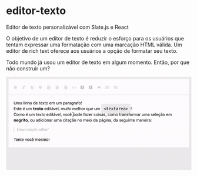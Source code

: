# editor-texto
Editor de texto personalizável com Slate.js e React

O objetivo de um editor de texto é reduzir o esforço para os usuários que tentam expressar uma formatação com uma marcação HTML válida. Um editor de rich text oferece aos usuários a opção de formatar seu texto.

Todo mundo já usou um editor de texto em algum momento. Então, por que não construir um?

<p align="center">
  <img src="https://raw.githubusercontent.com/rodmessias/editor-texto/master/frontend/public/texto-editavel.gif" width="640">
</p>